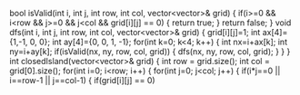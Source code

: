 bool isValid(int i, int j, int row, int col, vector<vector<int>>& grid)
{
if(i>=0 && i<row && j>=0 && j<col && grid[i][j] == 0)
{
return true;
}
return false;
}
void dfs(int i, int j, int row, int col, vector<vector<int>>& grid)
{
grid[i][j]=1;
int ax[4]={1,-1, 0, 0};
int ay[4]={0, 0, 1, -1};
for(int k=0; k<4; k++)
{
int nx=i+ax[k];
int ny=i+ay[k];
if(isValid(nx, ny, row, col, grid))
{
dfs(nx, ny, row, col, grid);
}
}
}
int closedIsland(vector<vector<int>>& grid) {
int row = grid.size();
int col = grid[0].size();
for(int i=0; i<row; i++)
{
for(int j=0; j<col; j++)
{
if(i*j==0 || i==row-1 || j==col-1)
{
if(grid[i][j] == 0)